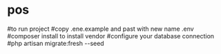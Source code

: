 # pos
#to run project 
#copy .ene.example and past with new name .env
#composer install to install vendor
#configure your database connection
#php artisan migrate:fresh --seed
